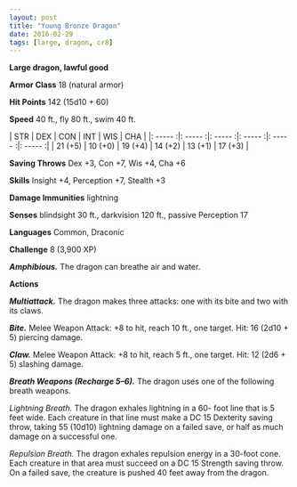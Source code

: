 ```yaml
---
layout: post
title: "Young Bronze Dragon"
date: 2016-02-29
tags: [large, dragon, cr8]
---
```


**Large dragon, lawful good**

**Armor Class** 18 (natural armor)

**Hit Points** 142 (15d10 + 60)

**Speed** 40 ft., fly 80 ft., swim 40 ft.

|   STR   |   DEX   |   CON   |   INT   |   WIS   |   CHA   |
|: ----- :|: ----- :|: ----- :|: ----- :|: ----- :|: ----- :|
| 21 (+5) | 10 (+0) | 19 (+4) | 14 (+2) | 13 (+1) | 17 (+3) |

**Saving Throws** Dex +3, Con +7, Wis +4, Cha +6 

**Skills** Insight +4, Perception +7, Stealth +3 

**Damage Immunities** lightning 

**Senses** blindsight 30 ft., darkvision 120 ft., passive Perception 17 

**Languages** Common, Draconic 

**Challenge** 8 (3,900 XP)

***Amphibious.*** The dragon can breathe air and water. 

**Actions** 

***Multiattack.*** The dragon makes three attacks: one with its bite and two with its claws. 

***Bite.*** Melee Weapon Attack: +8 to hit, reach 10 ft., one target. Hit: 16 (2d10 + 5) piercing damage. 

***Claw.*** Melee Weapon Attack: +8 to hit, reach 5 ft., one target. Hit: 12 (2d6 + 5) slashing damage. 

***Breath Weapons (Recharge 5–6).*** The dragon uses one of the following breath weapons. 

*Lightning Breath.* The dragon exhales lightning in a 60- foot line that is 5 feet wide. Each creature in that line must make a DC 15 Dexterity saving throw, taking 55 (10d10) lightning damage on a failed save, or half as much damage on a successful one. 

*Repulsion Breath.* The dragon exhales repulsion energy in a 30-foot cone. Each creature in that area must succeed on a DC 15 Strength saving throw. On a failed save, the creature is pushed 40 feet away from the dragon.